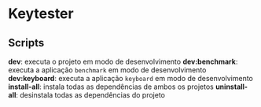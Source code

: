 # Keytester

## Scripts

**dev**: executa o projeto em modo de desenvolvimento
**dev:benchmark**: executa a aplicação `benchmark` em modo de desenvolvimento
**dev:keyboard**: executa a aplicação `keyboard` em modo de desenvolvimento
**install-all**: instala todas as dependências de ambos os projetos
**uninstall-all**: desinstala todas as dependências do projeto
